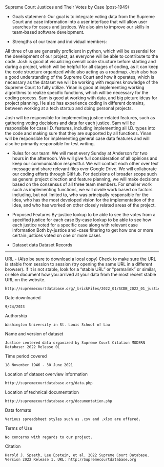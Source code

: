 ﻿Supreme Court Justices and Their Votes by Case (post-1949)






* Goals statement:
Our goal is to integrate voting data from the Supreme Court and case information into a user interface that will allow user searches for cases and justices. 
We also aim to improve our skills in team-based software development.






* Strengths of our team and individual members:


All three of us are generally proficient in python, which will be essential for the development of our project, as everyone will be able to contribute to the code. 
Josh is good at visualizing overall code structure before starting and during a project, which will be helpful for all stages of coding, 
as it can keep the code structure organized while also acting as a roadmap. 
Josh also has a good understanding of the Supreme Court and how it operates, which is necessary as the dataset we will be working with requires 
knowledge of the Supreme Court to fully utilize. 
Yinan is good at implementing working algorithms to realize specific functions, which will be necessary for the coding process. 
Sam is good at working with data, and big picture ideas for project planning. 
He also has experience coding in different domains, between working at a tech startup and doing personal projects.

Josh will be responsible for implementing justice-related features, such as gathering voting decisions and data for each justice.
Sam will be responsible for case I.D. features, including implementing all I.D. types into the code and making sure that they are supported by all functions.
Yinan will be responsible for implementing general case data features and will also be primarily responsible for test writing.




* Rules for our team:
We will meet every Sunday at Anderson for two hours in the afternoon. 
We will give full consideration of all opinions and keep our communication respectful.
We will contact each other over text message and share relevant files over Google Drive.
We will collaborate our coding efforts through GitHub.
For decisions of broader scope such as general project direction and feature planning, we will make decisions based on the consensus of all three team members.
For smaller work such as implementing functions, we will divide work based on factors including, 
but not limited to, who was principally responsible for the idea, who has the most developed vision for the implementation of the idea, 
and who has worked on other closely related areas of the project.


* Proposed Features
By-justice lookup to be able to see the votes from a specified justice for each case
By-case lookup to be able to see how each justice voted for a specific case along with relevant case information
Both by-justice and -case filtering to get how one or more certain justices voted on one or more cases

* Dataset data
Dataset Records
________________






URL - (Also be sure to download a local copy)
Check to make sure the URL is stable from session to session (try opening the same URL in a different browser). If it is not stable, look for a “stable URL” or “permalink” or similar, or else document how you arrived at your data from the most recent stable URL on the website.


	http://supremecourtdatabase.org/_brickFiles/2022_01/SCDB_2022_01_justiceCentered_Citation.xlsx.zip




Date downloaded

	9/24/2023

Authorship

	Washington University in St. Louis School of Law

Name and version of dataset

	Justice centered data organized by Supreme Court Citation MODERN Database: 2022 Release 01

Time period covered

	18 November 1946 - 30 June 2021

Location of dataset overview information

	http://supremecourtdatabase.org/data.php
	
Location of technical documentation

	http://supremecourtdatabase.org/documentation.php

Data formats

	Various spreadsheet styles such as .csv and .xlsx are offered.

Terms of Use

	No concerns with regards to our project.
	
Citation

	Harold J. Spaeth, Lee Epstein, et al. 2022 Supreme Court Database, Version 2022 Release 1. URL: http://Supremecourtdatabase.org